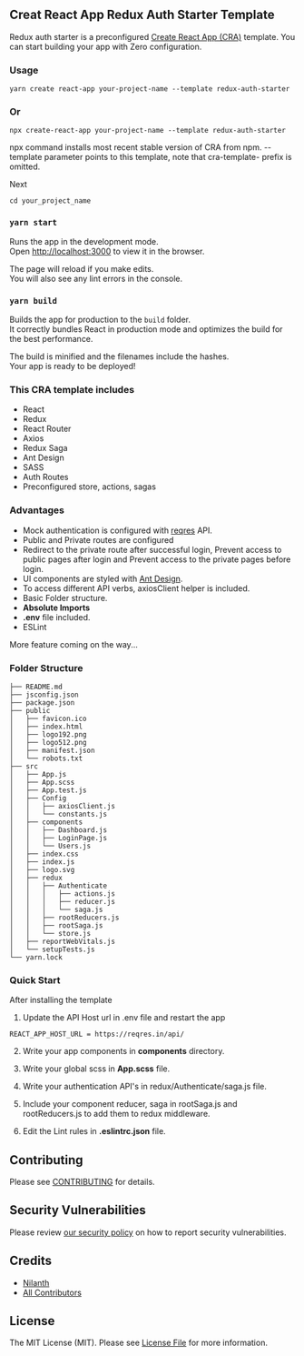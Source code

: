 ## Creat React App Redux Auth Starter Template

Redux auth starter is a preconfigured [Create React App (CRA)](https://github.com/facebook/create-react-app) template. You can start building your app with Zero configuration.

### Usage

```
yarn create react-app your-project-name --template redux-auth-starter
```
### Or

```
npx create-react-app your-project-name --template redux-auth-starter
```

npx command installs most recent stable version of CRA from npm. --template parameter points to this template, note that cra-template- prefix is omitted.

Next 
```
cd your_project_name
```

### `yarn start`

Runs the app in the development mode.\
Open [http://localhost:3000](http://localhost:3000) to view it in the browser.

The page will reload if you make edits.\
You will also see any lint errors in the console.

### `yarn build`

Builds the app for production to the `build` folder.\
It correctly bundles React in production mode and optimizes the build for the best performance.

The build is minified and the filenames include the hashes.\
Your app is ready to be deployed!

### This CRA template includes
 - React
 - Redux
 - React Router
 - Axios
 - Redux Saga
 - Ant Design
 - SASS
 - Auth Routes
 - Preconfigured store, actions, sagas 

### Advantages
- Mock authentication is configured with [reqres](https://reqres.in/) API.
- Public and Private routes are configured
- Redirect to the private route after successful login, Prevent access to public pages after login and Prevent access to the private pages before login.
- UI components are styled with [Ant Design](https://ant.design/).
- To access different API verbs, axiosClient helper is included.
- Basic Folder structure.
- **Absolute Imports**
- **.env** file included.
- ESLint 

More feature coming on the way...

### Folder Structure
```
├── README.md
├── jsconfig.json
├── package.json
├── public
│   ├── favicon.ico
│   ├── index.html
│   ├── logo192.png
│   ├── logo512.png
│   ├── manifest.json
│   └── robots.txt
├── src
│   ├── App.js
│   ├── App.scss
│   ├── App.test.js
│   ├── Config
│   │   ├── axiosClient.js
│   │   └── constants.js
│   ├── components
│   │   ├── Dashboard.js
│   │   ├── LoginPage.js
│   │   └── Users.js
│   ├── index.css
│   ├── index.js
│   ├── logo.svg
│   ├── redux
│   │   ├── Authenticate
│   │   │   ├── actions.js
│   │   │   ├── reducer.js
│   │   │   └── saga.js
│   │   ├── rootReducers.js
│   │   ├── rootSaga.js
│   │   └── store.js
│   ├── reportWebVitals.js
│   └── setupTests.js
└── yarn.lock
```
### Quick Start

After installing the template

1. Update the API Host url in .env file and restart the app

```
REACT_APP_HOST_URL = https://reqres.in/api/
```

2. Write your app components in **components** directory.


3. Write your global scss in **App.scss** file.


4. Write your authentication API's in redux/Authenticate/saga.js file.


5. Include your component reducer,  saga in rootSaga.js and rootReducers.js to add them to redux middleware.


6. Edit the Lint rules in **.eslintrc.json** file.

## Contributing

Please see [CONTRIBUTING](.github/CONTRIBUTING.md) for details.

## Security Vulnerabilities

Please review [our security policy](../../security/policy) on how to report security vulnerabilities.

## Credits

-   [Nilanth](https://github.com/nilanth)
-   [All Contributors](../../contributors)

## License

The MIT License (MIT). Please see [License File](LICENSE.md) for more information.
